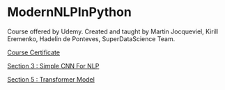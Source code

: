 # ModernNLPInPython
Course offered by Udemy. Created and taught by Martin Jocqueviel, Kirill Eremenko, Hadelin de Ponteves, SuperDataScience Team.

[Course Certificate]()

[Section 3 : Simple CNN For NLP](https://github.com/MBadriNarayanan/ModernNLPInPython/blob/master/03SimpleCNN.ipynb)

[Section 5 : Transformer Model]()
